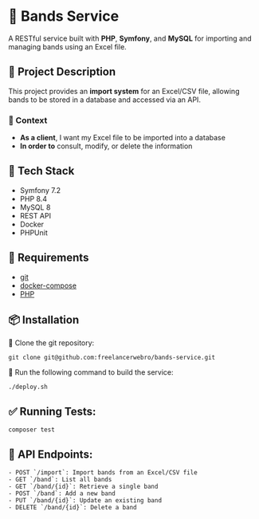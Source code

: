 # 🎵 Bands Service
A RESTful service built with **PHP**, **Symfony**, and **MySQL** for importing and managing bands using an Excel file.

## 📖 **Project Description**
This project provides an **import system** for an Excel/CSV file, allowing bands to be stored in a database and accessed via an API.

### **📝 Context**
- **As a client**, I want my Excel file to be imported into a database
- **In order to** consult, modify, or delete the information

## 🔧 Tech Stack
- Symfony 7.2
- PHP 8.4
- MySQL 8
- REST API
- Docker
- PHPUnit

## 🔧 Requirements
- [git](https://github.com/git-guides/install-git)
- [docker-compose](https://docs.docker.com/compose/install/)
- [PHP](https://www.php.net/manual/en/install.php)

## 📦 Installation
🔹 Clone the git repository:
```
git clone git@github.com:freelancerwebro/bands-service.git
```

🔹 Run the following command to build the service:
```
./deploy.sh
```

## ✅ Running Tests:
```
composer test
```

## 📂 API Endpoints:
```
- POST `/import`: Import bands from an Excel/CSV file
- GET `/band`: List all bands
- GET `/band/{id}`: Retrieve a single band
- POST `/band`: Add a new band
- PUT `/band/{id}`: Update an existing band
- DELETE `/band/{id}`: Delete a band
```